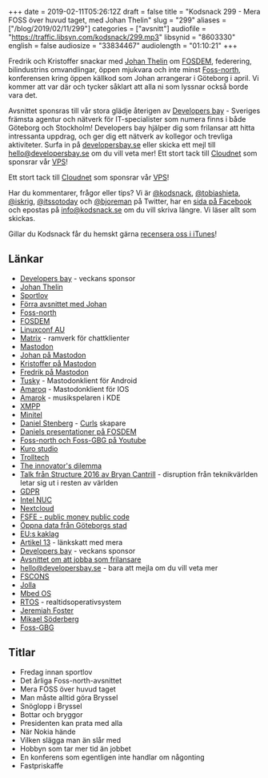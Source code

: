 +++
date = 2019-02-11T05:26:12Z
draft = false
title = "Kodsnack 299 - Mera FOSS över huvud taget, med Johan Thelin"
slug = "299"
aliases = ["/blog/2019/02/11/299"]
categories = ["avsnitt"]
audiofile = "https://traffic.libsyn.com/kodsnack/299.mp3"
libsynid = "8603330"
english = false
audiosize = "33834467"
audiolength = "01:10:21"
+++

Fredrik och Kristoffer snackar med [Johan Thelin](http://e8johan.se/) om [FOSDEM](https://fosdem.org/2019/), federering, bilindustrins omvandlingar, öppen mjukvara och inte minst [Foss-north](https://foss-north.se/2019/), konferensen kring öppen källkod som Johan arrangerar i Göteborg i april. Vi kommer att var där och tycker såklart att alla ni som lyssnar också borde vara det.

Avsnittet sponsras till vår stora glädje återigen av [Developers bay](http://developersbay.se/) - Sveriges främsta agentur och nätverk för IT-specialister som numera finns i både Göteborg och Stockholm! Developers bay hjälper dig som frilansar att hitta intressanta uppdrag, och ger dig ett nätverk av kollegor och trevliga aktiviteter. Surfa in på [developersbay.se](http://developersbay.se/) eller skicka ett mejl till [hello@developersbay.se](mailto:hello@developersbay.se) om du vill veta mer!
Ett stort tack till [Cloudnet](http://www.cloudnet.se) som sponsrar vår [VPS](http://en.wikipedia.org/wiki/Virtual_private_server)!

Ett stort tack till [Cloudnet](http://www.cloudnet.se) som sponsrar vår [VPS](http://en.wikipedia.org/wiki/Virtual_private_server)!

Har du kommentarer, frågor eller tips? Vi är [@kodsnack](https://www.twitter.com/kodsnack), [@tobiashieta](https://www.twitter.com/tobiashieta), [@iskrig](https://www.twitter.com/iskrig), [@itssotoday](https://twitter.com/itssotoday) och [@bjoreman](https://www.twitter.com/bjoreman) på Twitter, har en [sida på Facebook](https://www.facebook.com/kodsnack) och epostas på [info@kodsnack.se](mailto:info@kodsnack.se) om du vill skriva längre. Vi läser allt som skickas.

Gillar du Kodsnack får du hemskt gärna [recensera oss i iTunes](http://itunes.apple.com/se/podcast/kodsnack/id561631498?l=en)!

## Länkar ##
* [Developers bay](http://developersbay.se/) - veckans sponsor
* [Johan Thelin](http://e8johan.se/)
* [Sportlov](https://sv.wikipedia.org/wiki/Sportlov_i_Sverige)
* [Förra avsnittet med Johan](https://kodsnack.se/251/)
* [Foss-north](https://foss-north.se/2019/)
* [FOSDEM](https://fosdem.org/2019/)
* [Linuxconf AU](https://linux.conf.au/)
* [Matrix](https://matrix.org/blog/home/) - ramverk för chattklienter
* [Mastodon](https://joinmastodon.org/)
* [Johan på Mastodon](https://mastodon.technology/@e8johan)
* [Kristoffer på Mastodon](https://mastodon.acc.umu.se/@krig)
* [Fredrik på Mastodon](https://toot.cafe/@bjoreman)
* [Tusky](https://tuskyapp.github.io/) - Mastodonklient för Android
* [Amaroq](https://github.com/ReticentJohn/Amaroq) - Mastodonklient för IOS
* [Amarok](https://amarok.kde.org/) - musikspelaren i KDE
* [XMPP](https://en.wikipedia.org/wiki/XMPP)
* [Minitel](https://en.wikipedia.org/wiki/Minitel)
* [Daniel Stenberg](https://daniel.haxx.se/) - [Curls](https://curl.haxx.se/) skapare
* [Daniels presentationer på FOSDEM](https://fosdem.org/2019/schedule/speaker/daniel_stenberg/)
* [Foss-north och Foss-GBG på Youtube](https://www.youtube.com/channel/UCQvR8lgE9rishcKT_hZT6eQ)
* [Kuro studio](http://kurostudio.com/)
* [Trolltech](https://en.wikipedia.org/wiki/The_Qt_Company)
* [The innovator's dilemma](https://en.wikipedia.org/wiki/The_Innovator%27s_Dilemma)
* [Talk från Structure 2016 av Bryan Cantrill](https://vimeo.com/190937358) - disruption från teknikvärlden letar sig ut i resten av världen
* [GDPR](https://en.wikipedia.org/wiki/General_Data_Protection_Regulation)
* [Intel NUC](https://en.wikipedia.org/wiki/Next_Unit_of_Computing)
* [Nextcloud](https://en.wikipedia.org/wiki/Nextcloud)
* [FSFE - public money public code](https://vimeo.com/232524527)
* [Öppna data från Göteborgs stad](https://goteborg.se/wps/portal/start/kommun-o-politik/kommunfakta/stadens-digitala-service/oppna-data/!ut/p/z1/hY6xDoIwGISfhrX_T6lQ3JpANOhqwC4GTC0klJJSbeLTi6OJxtsu913uQEIDcmofg279YKd2XP1ZphdGdxhXLD7wtGQoTkWxpzEmoqRQ_wPkGuMPCYQK5NAZEq6GIKF0k3HK85xnjOdpnr33xdQlXIN06qaccuTu1lu99_OyjTDCEALR1upRkas1EX6r9Hbx0HySMJvmeVS1eAGE8Eap/dz/d5/L2dBISEvZ0FBIS9nQSEh/)
* [EU:s kaklag](https://it-ord.idg.se/ord/kaklagen/)
* [Artikel 13](https://www.wired.co.uk/article/what-is-article-13-article-11-european-directive-on-copyright-explained-meme-ban) - länkskatt med mera
* [Developers bay](http://developersbay.se/) - veckans sponsor
* [Avsnittet om att jobba som frilansare](https://kodsnack.se/223/)
* [hello@developersbay.se](mailto:hello@developersbay.se) - bara att mejla om du vill veta mer
* [FSCONS](https://fscons.org/XII/)
* [Jolla](https://en.wikipedia.org/wiki/Jolla)
* [Mbed OS](https://www.mbed.com/en/)
* [RTOS](https://en.wikipedia.org/wiki/Real-time_operating_system) - realtidsoperativsystem
* [Jeremiah Foster](http://jeremiahfoster.com/)
* [Mikael Söderberg](https://twitter.com/z80mikael)
* [Foss-GBG](https://foss-gbg.se/)

## Titlar ##
* Fredag innan sportlov
* Det årliga Foss-north-avsnittet
* Mera FOSS över huvud taget
* Man måste alltid göra Bryssel
* Snöglopp i Bryssel
* Bottar och bryggor
* Presidenten kan prata med alla
* När Nokia hände
* Vilken slägga man än slår med
* Hobbyn som tar mer tid än jobbet
* En konferens som egentligen inte handlar om någonting
* Fastpriskaffe